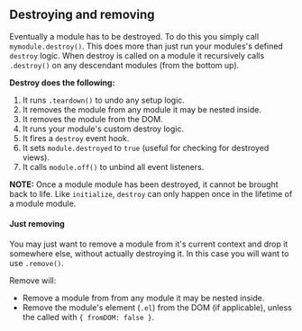 ## Destroying and removing

Eventually a module has to be destroyed. To do this you simply call `mymodule.destroy()`. This does more than just run your modules's defined `destroy` logic. When destroy is called on a module it recursively calls `.destroy()` on any descendant modules (from the bottom up).

**Destroy does the following:**

1. It runs `.teardown()` to undo any setup logic.
2. It removes the module from any module it may be nested inside.
3. It removes the module from the DOM.
4. It runs your module's custom destroy logic.
5. It fires a `destroy` event hook.
6. It sets `module.destroyed` to `true` (useful for checking for destroyed views).
7. It calls `module.off()` to unbind all event listeners.

**NOTE:** Once a module module has been destroyed, it cannot be brought back to life. Like `initialize`, `destroy` can only happen once in the lifetime of a module module.

#### Just removing

You may just want to remove a module from it's current context and drop it somewhere else, without actually destroying it. In this case you will want to use `.remove()`.

Remove will:

- Remove a module from from any module it may be nested inside.
- Remove the module's element (`.el`) from the DOM (if applicable), unless the called with `{ fromDOM: false }`.